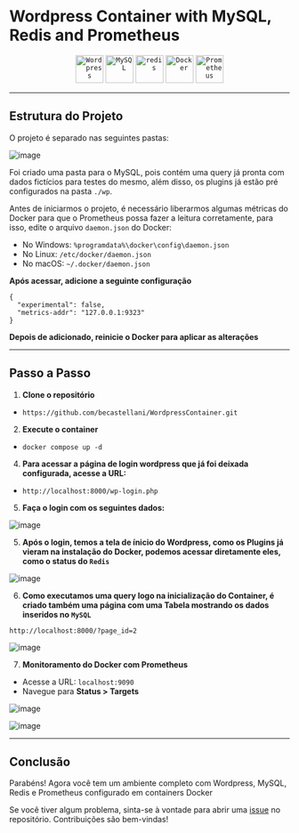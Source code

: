 # Wordpress Container with MySQL, Redis and Prometheus
<div align="center">
	<code><img width="50" src="https://user-images.githubusercontent.com/25181517/192158957-b1256181-356c-46a3-beb9-487af08a6266.png" alt="Wordpress" title="Wordpress"/></code>
	<code><img width="50" src="https://user-images.githubusercontent.com/25181517/183896128-ec99105a-ec1a-4d85-b08b-1aa1620b2046.png" alt="MySQL" title="MySQL"/></code>
	<code><img width="50" src="https://user-images.githubusercontent.com/25181517/182884894-d3fa6ee0-f2b4-4960-9961-64740f533f2a.png" alt="redis" title="redis"/></code>
	<code><img width="50" src="https://user-images.githubusercontent.com/25181517/117207330-263ba280-adf4-11eb-9b97-0ac5b40bc3be.png" alt="Docker" title="Docker"/></code>
	<code><img width="50" src="https://user-images.githubusercontent.com/25181517/182534182-c510199a-7a4d-4084-96e3-e3db2251bbce.png" alt="Prometheus" title="Prometheus"/></code>
</div>

---
## Estrutura do Projeto

O projeto é separado nas seguintes pastas:

![image](https://github.com/becastellani/WordpressContainer/assets/73252166/3ed162bb-0562-4e89-82ad-b7aad668a25f)

Foi criado uma pasta para o MySQL, pois contém uma query já pronta com dados fictícios para testes do mesmo, além disso, os plugins já estão pré configurados na pasta `./wp`.

Antes de iniciarmos o projeto, é necessário liberarmos algumas métricas do Docker para que o Prometheus possa fazer a leitura corretamente, para isso, edite o arquivo `daemon.json` do Docker:
- No Windows: `%programdata%\docker\config\daemon.json`
- No Linux: `/etc/docker/daemon.json`
- No macOS: `~/.docker/daemon.json`

**Após acessar, adicione a seguinte configuração**

    {
      "experimental": false,
      "metrics-addr": "127.0.0.1:9323"
    }

**Depois de adicionado, reinicie o Docker para aplicar as alterações**

---

## Passo a Passo

1. **Clone o repositório**

- `https://github.com/becastellani/WordpressContainer.git`

2. **Execute o container**
- `docker compose up -d`

4. **Para acessar a página de login wordpress que já foi deixada configurada, acesse a URL:**
- `http://localhost:8000/wp-login.php`

5. **Faça o login com os seguintes dados:**

![image](https://github.com/becastellani/WordpressContainer/assets/73252166/3c8993a2-5b9f-4cd4-bee9-e9c90b004223)

5. **Após o login, temos a tela de ínicio do Wordpress, como os Plugins já vieram na instalação do Docker, podemos acessar diretamente eles, como o status do `Redis`**

![image](https://github.com/becastellani/WordpressContainer/assets/73252166/d105d23a-a718-480a-ac4e-971d8b326887)

6. **Como executamos uma query logo na inicialização do Container, é criado também uma página com uma Tabela mostrando os dados inseridos no `MySQL`**

`http://localhost:8000/?page_id=2`

![image](https://github.com/becastellani/WordpressContainer/assets/73252166/4968fedd-eed0-48cb-9c90-906a190a93e2)

7. **Monitoramento do Docker com Prometheus**
- Acesse a URL: `localhost:9090`
- Navegue para **Status > Targets**

![image](https://github.com/becastellani/WordpressContainer/assets/73252166/f9070932-c1ac-444e-ab5e-bdc0ab39fd70)

![image](https://github.com/becastellani/WordpressContainer/assets/73252166/6a4550b2-8d53-4e2f-ae61-dc5e1723fdb5)

---

## Conclusão
Parabéns! Agora você tem um ambiente completo com Wordpress, MySQL, Redis e Prometheus configurado em containers Docker

Se você tiver algum problema, sinta-se à vontade para abrir uma [issue](https://github.com/becastellani/WordpressContainer/issues) no repositório. Contribuições são bem-vindas!



